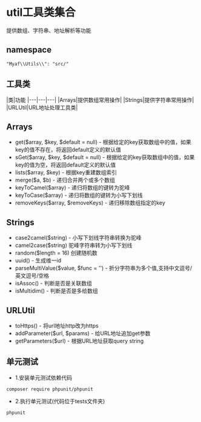 # util工具类集合
提供数组、字符串、地址解析等功能

## namespace
```
"Myaf\\Utils\\": "src/"
```

## 工具类
|类|功能
|---|---|---|
|Arrays|提供数组常用操作|
|Strings|提供字符串常用操作|
|URLUtil|URL地址处理工具类|


## Arrays
* get($array, $key, $default = null) - 根据给定的key获取数组中的值，如果key的值不存在，将返回default定义的默认值
* sGet($array, $key, $default = null) - 根据给定的key获取数组中的值，如果key的值为空，将返回default定义的默认值
* lists($array, $key) - 根据key重建数组索引
* merge($a, $b) - 递归合并两个或多个数组
* keyToCamel($array) - 递归将数组的键转为驼峰
* keyToCase($array) - 递归将数组的键转为小写下划线
* removeKeys($array, $removeKeys) - 递归移除数组指定的key


## Strings
* case2camel($string) - 小写下划线字符串转换为驼峰
* camel2case($string) 驼峰字符串转为小写下划线
* random($length = 16) 创建随机数
* uuid() - 生成维一id
* parseMultiValue($value, $func = '') - 折分字符串为多个值,支持中文逗号/英文逗号/空格
* isAssoc() - 判断是否是关联数组
* isMultidim() - 判断是否是多给数组

## URLUtil
* toHttps() - 将url地址http改为https
* addParameter($url, $params) - 给URL地址追加get参数
* getParameters($url) - 根据URL地址获取query string




## 单元测试
* 1.安装单元测试依赖代码
```
composer require phpunit/phpunit
```
* 2.执行单元测试(代码位于tests文件夹)
```
phpunit
```
